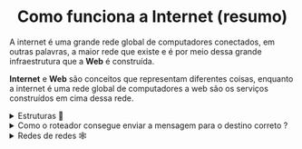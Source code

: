 <div align="center"><h1>Como funciona a Internet (resumo)</h1></div>



A internet é uma grande rede global de computadores conectados, em outras palavras, a maior rede que existe e é por meio  dessa grande infraestrutura  que a **Web**  é construída.

 **Internet** e **Web** são conceitos que representam diferentes coisas, enquanto a internet é uma rede global de computadores a web são os serviços construídos em cima dessa rede. 






<details>
 <summary> Estruturas 🦴 </summary>

 ### Estruturas de rede

Para construir uma rede é necessário que ao menos dois computadores estejam conectados entre si , seja via cabo Ethernet ou via rede sem fio. Esta unidade configura um rede chamada, **rede ponto-a-ponto (peer-to-peer)** , a menor rede possível. 

A troca de dados e serviços entre esses dois computadores foi como a internet começou.

<div align="center"><img src="./images/rede-ponto-a-ponto.png" alt="dois simbolos que representam dois computadores. Estes pcs estão conectados por um cabo. Esta é uma rede ponto-a-ponto."></div>

Normalmente, uma rede não é composta somente por dois computadores, na verdade é possível adicionar quantos  forem necessários. Digamos, que você deseja conectar 10 computadores, de forma que cada um esteja conectado com todos os outros. Seria necessário 45 cabos e 9 plugs/portas em cada computador. Neste exemplo, a troca de dados ocorre entre todos os computadores , mas apresenta desvantagens. A instalação e manutenção de uma rede parecida com o exemplo abaixo é difícil  e representaria um grande esforço e custo , imagine, por exemplo, manter instalar essa rede entra 250 dispositivos. Como podemos simplificar isso ?  



<div align="center"><img src="./images/rede-estrela.png" alt="10 símbolos que representam 10 computadores. Cada computador se conecta com os outros nove computadores, resultando em uma rede na qual todos os computadores estão conectados entre si. "></div>

Para simplificar esta topologia  é preciso usar um **roteador**. Este dispositivo especial é responsável por receber as informações de um computador e garantir que essa informações cheguem no computador de destino. Por exemplo, se pcA deseja enviar uma mensagem ao computador B , o pc A deve enviar a mensagem para o  roteador e , então, a mensagem é encaminhada para o pc B.



<div align="center"><img src="./images/rede-com-roteador.png" alt="dez simbolos de computadores dispostos em um círculo e no centro do círculo um símbolo de roteador. Todos os computadores estão conectados no roteador"></div>



Nessa topologia, é necessário apenas dez cabos e um plug/porta em cada computador.
 
</details>


<details>
 
 <summary> Como o roteador consegue enviar a mensagem para o destino correto ? </summary>
<br>
  
Através de um endereço lógico chamado **ip**. O ip pode ser entendido, de forma análoga , ao endereço da sua casa. O endereço residencial identifica unicamente sua  casa no meio de tantas outras e é este endereço que serviços de entrega consultam na hora de entregar uma encomenda destinada à você.



Em redes, o endereço ip é também um identificador único que representa um dispositivo na rede e dessa forma, todos dispositivos conectados a uma rede devem adquirir um número de ip. Este endereço é representado por quatro números decimais inteiros separados por `.` , por exemplo: **192.168.0.1 / 172.16.0.8 ou 10.0.0.2**   .



**Exemplo**

O computador C deseja enviar pacotes para o computador D. Para isso , o computador C envia esse pacote para o roteador com endereço de ip destino, que representa o dispositivo que deve receber o pacote. O roteador lê o endereço de destino e consulta em sua tabela para ver se ele conhece esse dispositivo ou o roteador mais próximo que possivelmente conhece o computador alvo. Caso o roteador ache alguma correspondência , ele encaminha o pacote em direção ao destino.



Em resumo é o endereço ip que garante que um determinado pacote alcance um destino pré-determinado.

</details>

<details>
 <summary>Redes de redes 	🕸️</summary>
<br>



A internet é formada por milhares de redes e por isso um único roteador não daria conta de sustentar todas conexões permitidas pela Internet. Mas então, como é possível resolver este problema ? Uma das soluções é conectar as pequenas redes entre si através dos roteadores, dessa forma seria possível que um rede se comunique com outra rede , permitindo o escalonamento necessário para sustentar tantas conexões.



<div align="center"><img src="./images/redes-de-redes.png"></div>

 A rede demonstrada acima se aproxima um pouco do que se conhece por internet , mas ainda faltam alguns fatores. Como é possível  que da sua rede local você se conecte com outras pessoas em diferentes partes do mundo? Para tal tarefa seria necessário criar toda uma infraestrutura de cabeamento que conectasse minha rede as redes que eu preciso alcançar. A boa notícia é que  cabeamento de telefone já fornece a infraestrutura necessária . 

<div align="center"> <img src="./images/rede-dsl.png"> </div>

 O dispositivo conectado ao roteador chama-se **modem** e ele é responsável por conectar nossa rede como o cabeamento de telefone. O próximo passo seria fazer com que nossa rede alcançasse a rede de um **ISP** (Internet Service Provider).  Um ISP é uma empresa que gerencia alguns *roteadores* especiais que estão todos interligados e também podem acessar roteadores de outros ISPs. Assim nossa mensagem é enviada através dessa redes do ISP até a rede de destino.  

<div align="center"> <img src="./images/rede-completa-1.png"> </div>

<div align="center"> <img src="./images/rede-completa-2.png"> </div>



Esta foi uma breve simplificação dos caminhos e da infraestrutura exigida pela Internet.
